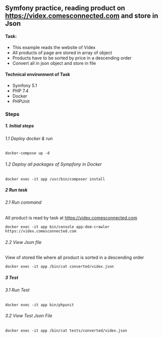 ## Symfony practice, reading product on https://videx.comesconnected.com and store in Json

#### Task:
- This example reads the website of Videx
- All products of page are stored in array of object
- Products have to be sorted by price in a descending order
- Convert all in json object and store in file

#### Technical environment of Task
- Symfony 5.1
- PHP 7.4
- Docker
- PHPUnit


### Steps

##### 1. Initial steps

###### 1.1 Deploy docker & run
```
docker-compose up -d
```

###### 1.2 Deploy all packages of Sympfony in Docker 
```
docker exec -it app /usr/bin/composer install
```


##### 2 Run task

###### 2.1 Run command

All product is read by task at https://videx.comesconnected.com

```
docker exec -it app bin/console app:dom-crawler https://videx.comesconnected.com
```

###### 2.2 View Json file
View of stored file where all product is sorted in a descending order 
```
docker exec -it app /bin/cat converted/videx.json
```

##### 3 Test

###### 3.1 Run Test
```
docker exec -it app bin/phpunit
```
###### 3.2 View Test Json File
```
docker exec -it app /bin/cat tests/converted/videx.json
```
